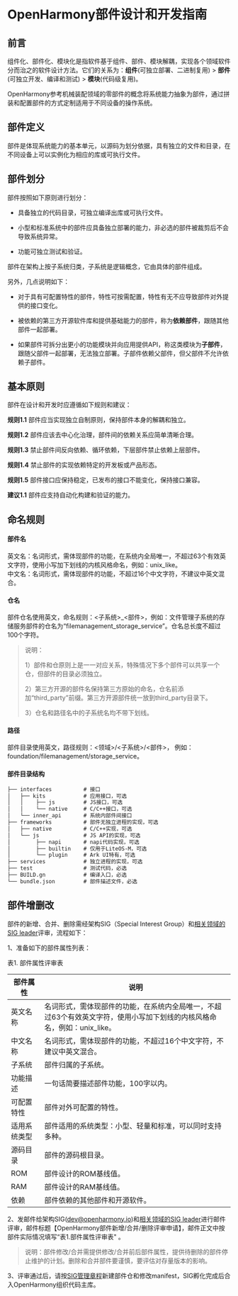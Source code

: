 # OpenHarmony部件设计和开发指南

## 前言

组件化、部件化、模块化是指软件基于组件、部件、模块解耦，实现各个领域软件分而治之的软件设计方法。它们的关系为：**组件**(可独立部署、二进制复用) > **部件**(可独立开发、编译和测试) > **模块**(代码级复用)。

OpenHarmony参考机械装配领域的零部件的概念将系统能力抽象为部件，通过拼装和配置部件的方式定制适用于不同设备的操作系统。

## 部件定义

部件是体现系统能力的基本单元，以源码为划分依据，具有独立的文件和目录，在不同设备上可以实例化为相应的库或可执行文件。

## 部件划分

部件按照如下原则进行划分：

- 具备独立的代码目录，可独立编译出库或可执行文件。

- 小型和标准系统中的部件应具备独立部署的能力，非必选的部件被裁剪后不会导致系统异常。

- 功能可独立测试和验证。

部件在架构上按子系统归类，子系统是逻辑概念，它由具体的部件组成。

另外，几点说明如下：

- 对于具有可配置特性的部件，特性可按需配置，特性有无不应导致部件对外提供的接口变化。

- 被依赖的第三方开源软件库和提供基础能力的部件，称为**依赖部件**，跟随其他部件一起部署。

- 如果部件可拆分出更小的功能模块并向应用提供API，称这类模块为**子部件**，跟随父部件一起部署，无法独立部署。子部件依赖父部件，但父部件不允许依赖子部件。

## 基本原则

部件在设计和开发时应遵循如下规则和建议：

**规则1.1** 部件应当实现独立自制原则，保持部件本身的解耦和独立。

**规则1.2** 部件应该去中心化治理，部件间的依赖关系应简单清晰合理。

**规则1.3** 禁止部件间反向依赖、循环依赖，下层部件禁止依赖上层部件。

**规则1.4** 禁止部件的实现依赖特定的开发板或产品形态。

**规则1.5** 部件接口应保持稳定，已发布的接口不能变化，保持接口兼容。

**建议1.1** 部件应支持自动化构建和验证的能力。

## 命名规则

#### **部件名**

英文名：名词形式，需体现部件的功能，在系统内全局唯一，不超过63个有效英文字符，使用小写加下划线的内核风格命名，例如：unix_like。<br>
中文名：名词形式，需体现部件的功能，不超过16个中文字符，不建议中英文混合。

#### **仓名**

部件仓名使用英文，命名规则：<子系统>_<部件>，例如：文件管理子系统的存储服务部件的仓名为“filemanagement_storage_service”。仓名总长度不超过100个字符。

> 说明：
>
> 1）部件和仓原则上是一一对应关系，特殊情况下多个部件可以共享一个仓，但部件的目录必须独立。
>
> 2）第三方开源的部件名保持第三方原始的命名，仓名前添加“third_party”前缀。第三方开源部件统一放到third_party目录下。
>
> 3）仓名和路径名中的子系统名均不带下划线。

#### **路径**

部件目录使用英文，路径规则：<领域>/<子系统>/<部件>， 例如：foundation/filemanagement/storage_service。

#### **部件目录结构**

```xml
├── interfaces          # 接口
│   ├── kits			# 应用接口，可选
│   │    ├── js			# JS接口，可选
│   │    └── native  	# C/C++接口，可选
│   └── inner_api       # 系统内部件间接口
├── frameworks          # 部件无独立进程的实现，可选
│   ├── native          # C/C++实现，可选
│   └── js              # JS API的实现，可选
│        ├── napi       # napi代码实现，可选
│        ├── builtin	# 仅用于LiteOS-M，可选
│        └── plugin     # Ark UI特有，可选
├── services            # 独立进程的实现，可选
├── test                # 测试代码，必选
├── BUILD.gn            # 编译入口，必选
└── bundle.json         # 部件描述文件，必选
```

## 部件增删改

部件的新增、合并、删除需经架构SIG（Special Interest Group）和[相关领域的SIG leader](https://gitee.com/openharmony/community/blob/master/sig/sigs_subsystem_list.md)评审，流程如下：

1、准备如下的部件属性列表：

表1. 部件属性评审表

| 部件属性     | 说明                                                         |
| ------------ | ------------------------------------------------------------ |
| 英文名称     | 名词形式，需体现部件的功能，在系统内全局唯一，不超过63个有效英文字符，使用小写加下划线的内核风格命名，例如：unix_like。                                           |
| 中文名称     | 名词形式，需体现部件的功能，不超过16个中文字符，不建议中英文混合。 |
| 子系统       | 部件归属的子系统。                                             |
| 功能描述     | 一句话简要描述部件功能，100字以内。                          |
| 可配置特性   | 部件对外可配置的特性。                                       |
| 适用系统类型 | 部件适用的系统类型：小型、轻量和标准，可以同时支持多种。       |
| 源码目录     | 部件的源码根目录。                                           |
| ROM          | 部件设计的ROM基线值。                                        |
| RAM          | 部件设计的RAM基线值。                                        |
| 依赖         | 部件依赖的其他部件和开源软件。                               |


2、发邮件给架构SIG(dev@openharmony.io)和[相关领域的SIG leader](https://gitee.com/openharmony/community/blob/master/sig/sigs_subsystem_list.md)进行邮件评审，邮件标题【OpenHarmony部件新增/合并/删除评审申请】，邮件正文中按部件实际情况填写“表1.部件属性评审表" 。

> 说明：部件修改/合并需提供修改/合并前后部件属性，提供待删除的部件停止维护的计划。删除和合并部件要谨慎，要评估对存量版本的影响。

3、评审通过后，请按[SIG管理章程](https://gitee.com/openharmony/community/tree/master/sig)新建部件仓和修改manifest，SIG孵化完成后合入OpenHarmony组织代码主库。